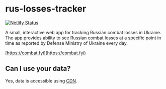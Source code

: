 # rus-losses-tracker

[![Netlify Status](https://api.netlify.com/api/v1/badges/c9f7778a-7cac-45a0-8670-21769fb8560a/deploy-status)](https://app.netlify.com/sites/courageous-stroopwafel-d0fb1c/deploys)

A small, interactive web app for tracking Russian combat losses in Ukraine. The app provides ability to see Russian combat losses at a specific point in time as reported by Defense Ministry of Ukraine every day.

[https://combat.fyi](https://combat.fyi)

## Can I use your data?

Yes, data is accessible using [CDN](https://cdn.jsdelivr.net/gh/larzs/rus-losses-tracker@master/public/list.JSON).
